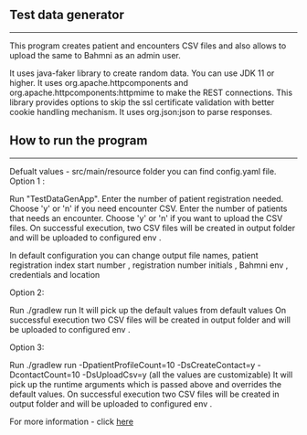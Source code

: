 Test data generator
---
---
This program creates patient and encounters CSV files and also allows to upload the same to Bahmni as an admin user.

It uses java-faker library to create random data. You can use JDK 11 or higher.
It uses org.apache.httpcomponents and org.apache.httpcomponents:httpmime to make the REST connections.
This library provides options to skip the ssl certificate validation with better cookie handling mechanism.
It uses org.json:json to parse responses.



 How to run the program
---
---
Defualt values - src/main/resource folder you can find config.yaml file.
Option 1 : 

Run "TestDataGenApp".
Enter the number of patient registration needed.
Choose 'y' or 'n' if you need encounter CSV.
Enter the number of patients that needs an encounter.
Choose 'y' or 'n' if you want to upload the CSV files.
On successful execution, two CSV files will be created in output folder and will be uploaded to configured env .

In default configuration you can change output file names, patient registration index start number , registration number initials , Bahmni env , credentials and location

Option 2:

Run ./gradlew run
It will pick up the default values from default values
On successful execution two CSV files will be created in output folder and will be uploaded to configured env .

Option 3:

Run ./gradlew run -DpatientProfileCount=10 -DsCreateContact=y -DcontactCount=10 -DsUploadCsv=y (all the values are customizable)
It will pick up the runtime arguments which is passed above and overrides the default values.
On successful execution two CSV files will be created in output folder and will be uploaded to configured env .

For more information - click [here](https://bahmni.atlassian.net/l/cp/QVEX0AYk)

